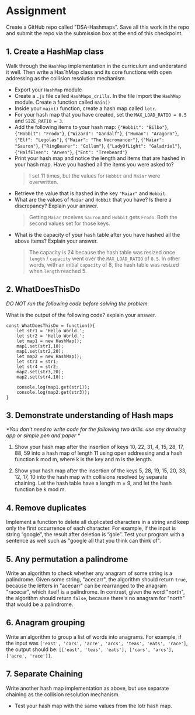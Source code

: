 # Assignment

Create a GitHub repo called "DSA-Hashmaps". Save all this work in the repo and submit the repo via the submission box at the end of this checkpoint.

## 1. Create a HashMap class

Walk through the `HashMap` implementation in the curriculum and understand it well. Then write a Has`hMap class and its core functions with open addressing as the collision resolution mechanism.

- Export your `HashMap` module
- Create a `.js` file called `HashMaps_drills`. In the file import the `HashMap` module. Create a function called `main()`
- Inside your `main()` function, create a hash map called `lotr`.
- For your hash map that you have created, set the `MAX_LOAD_RATIO = 0.5` and `SIZE_RATIO = 3`.
- Add the following items to your hash map: `{"Hobbit": "Bilbo"}`, `{"Hobbit": "Frodo"}`, `{"Wizard": "Gandalf"}`, `{"Human": "Aragorn"}`, `{"Elf": "Legolas"}`, `{"Maiar": "The Necromancer"}`,
  `{"Maiar": "Sauron"}`, `{"RingBearer": "Gollum"}`, `{"LadyOfLight": "Galadriel"}`, `{"HalfElven": "Arwen"}`, `{"Ent": "Treebeard"}`
- Print your hash map and notice the length and items that are hashed in your hash map. Have you hashed all the items you were asked to?
  > I set 11 times, but the values for `Hobbit` and `Maiar` were overwritten.
- Retrieve the value that is hashed in the key `"Maiar"` and `Hobbit`.
- What are the values of `Maiar` and `Hobbit` that you have? Is there a discrepancy? Explain your answer.
  > Getting `Maiar` receives `Sauron` and `Hobbit` gets `Frodo`. Both the second values set for those keys.
- What is the capacity of your hash table after you have hashed all the above items? Explain your answer.
  > The capacity is 24 because the hash table was resized once `length` / `capacity` went over the `MAX_LOAD_RATIO` of `0.5`. In other words, with an initial `capacity` of 8, the hash table was resized when `length` reached 5.

## 2. WhatDoesThisDo

_DO NOT run the following code before solving the problem._

What is the output of the following code? explain your answer.

```
const WhatDoesThisDo = function(){
    let str1 = 'Hello World.';
    let str2 = 'Hello World.';
    let map1 = new HashMap();
    map1.set(str1,10);
    map1.set(str2,20);
    let map2 = new HashMap();
    let str3 = str1;
    let str4 = str2;
    map2.set(str3,20);
    map2.set(str4,10);

    console.log(map1.get(str1));
    console.log(map2.get(str3));
}
```

## 3. Demonstrate understanding of Hash maps

_*You don't need to write code for the following two drills. use any drawing app or simple pen and paper *_

1. Show your hash map after the insertion of keys 10, 22, 31, 4, 15, 28, 17, 88, 59 into a hash map of length 11 using open addressing and a hash function k mod m, where k is the key and m is the length.

2. Show your hash map after the insertion of the keys 5, 28, 19, 15, 20, 33, 12, 17, 10 into the hash map with collisions resolved by separate chaining. Let the hash table have a length m = 9, and let the hash function be k mod m.

## 4. Remove duplicates

Implement a function to delete all duplicated characters in a string and keep only the first occurrence of each character. For example, if the input is string “google”, the result after deletion is “gole”. Test your program with a sentence as well such as "google all that you think can think of".

## 5. Any permutation a palindrome

Write an algorithm to check whether any anagram of some string is a palindrome. Given some string, "acecarr", the algorithm should return `true`, because the letters in "acecarr" can be rearranged to the anagram "racecar", which itself is a palindrome. In contrast, given the word "north", the algorithm should return `false`, because there's no anagram for "north" that would be a palindrome.

## 6. Anagram grouping

Write an algorithm to group a list of words into anagrams. For example, if the input was `['east', 'cars', 'acre', 'arcs', 'teas', 'eats', 'race']`, the output should be: `[['east', 'teas', 'eats'], ['cars', 'arcs'], ['acre', 'race']]`.

## 7. Separate Chaining

Write another hash map implementation as above, but use separate chaining as the collision resolution mechanism.

- Test your hash map with the same values from the lotr hash map.
